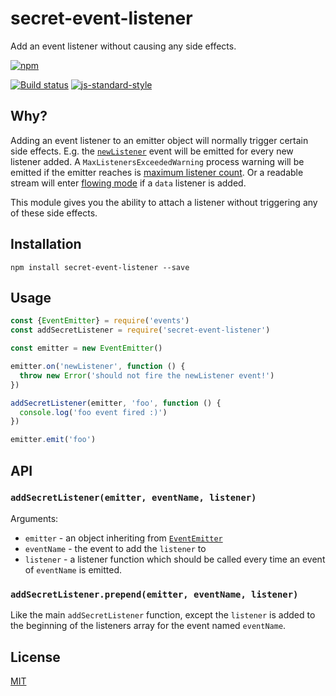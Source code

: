 # secret-event-listener

Add an event listener without causing any side effects.

[![npm](https://nodei.co/npm/secret-event-listener.png)](https://www.npmjs.com/package/secret-event-listener)

[![Build status](https://travis-ci.org/watson/secret-event-listener.svg?branch=master)](https://travis-ci.org/watson/secret-event-listener)
[![js-standard-style](https://img.shields.io/badge/code%20style-standard-brightgreen.svg?style=flat)](https://github.com/feross/standard)

## Why?

Adding an event listener to an emitter object will normally trigger
certain side effects. E.g. the
[`newListener`](https://nodejs.org/api/events.html#events_event_newlistener)
event will be emitted for every new listener added. A
`MaxListenersExceededWarning` process warning will be emitted if the
emitter reaches is [maximum listener
count](https://nodejs.org/api/events.html#events_emitter_setmaxlisteners_n).
Or a readable stream will enter [flowing
mode](https://nodejs.org/api/stream.html#stream_two_modes) if a `data`
listener is added.

This module gives you the ability to attach a listener without
triggering any of these side effects.

## Installation

```
npm install secret-event-listener --save
```

## Usage

```js
const {EventEmitter} = require('events')
const addSecretListener = require('secret-event-listener')

const emitter = new EventEmitter()

emitter.on('newListener', function () {
  throw new Error('should not fire the newListener event!')
})

addSecretListener(emitter, 'foo', function () {
  console.log('foo event fired :)')
})

emitter.emit('foo')
```

## API

### `addSecretListener(emitter, eventName, listener)`

Arguments:

- `emitter` - an object inheriting from
  [`EventEmitter`](https://nodejs.org/api/events.html#events_class_eventemitter)
- `eventName` - the event to add the `listener` to
- `listener` - a listener function which should be called every time an
  event of `eventName` is emitted.

### `addSecretListener.prepend(emitter, eventName, listener)`

Like the main `addSecretListener` function, except the `listener` is
added to the beginning of the listeners array for the event named
`eventName`. 

## License

[MIT](https://github.com/watson/secret-event-listener/blob/master/LICENSE)
